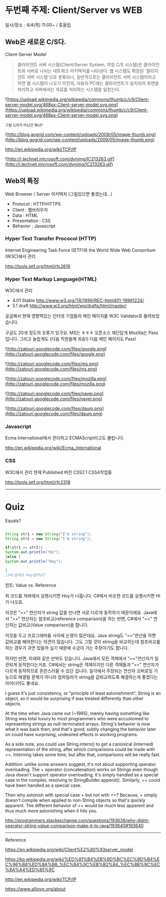 # 두번째 주제: Client/Server vs WEB

일시/장소 : 4/4(목) 11:00~ / 튜울립

## **Web은 새로운 C/S다.**

Client-Server Model

> 클라이언트 서버 시스템(Client/Server System, 약칭 C/S 시스템)은 클라이언트와 서버로 나뉘는 네트워크 아키텍처를 나타낸다. 웹 시스템도 확장된 '클라이언트 서버 시스템'으로 분류되나, 일반적으로는 클라이언트 서버 시스템이라고 하면 웹 시스템이 나오기 이전의, 사용자 PC에는 클라이언트가 설치되어 화면을 처리하고 서버에서는 자료를 처리하는 시스템을 일컫는다.

![https://upload.wikimedia.org/wikipedia/commons/thumb/c/c9/Client-server-model.svg/468px-Client-server-model.svg.png](https://upload.wikimedia.org/wikipedia/commons/thumb/c/c9/Client-server-model.svg/468px-Client-server-model.svg.png)

<sub>그럼 C/S가 아닌건 뭐냐?</sub>

![http://blog.gogrid.com/wp-content/uploads/2009/05/image-thumb.png](http://blog.gogrid.com/wp-content/uploads/2009/05/image-thumb.png)

http://en.wikipedia.org/wiki/TCP/IP

![http://i.technet.microsoft.com/dynimg/IC213263.gif](http://i.technet.microsoft.com/dynimg/IC213263.gif)


## Web의 특징

Web Browser / Server 아키텍처 (그림있으면 좋겠는데...)

  * Protocol : HTTP/HTTPS
  * Client : 웹브라우저
  * Data : HTML
  * Presentation : CSS
  * Behavior : Javascript

### Hyper Text Transfer Prococol (HTTP)

Internet Engineering Task Force (IETF)와 the World Wide Web Consortium (W3C)에서 관리

http://tools.ietf.org/html/rfc2616


### Hyper Text Markup Language(HTML)

W3C에서 관리

  * 4.01 Stable http://www.w3.org/TR/1999/REC-html401-19991224/
  * 5.1 draft http://www.w3.org/html/wg/drafts/html/master/

궁금해서 현재 영향력있는 인터넷 기업들의 메인 페이지를 W3C Validator로 돌려보았습니다.

구글도 20개 정도의 오류가 있구요. MS는 ㅎㅎㅎ
오픈소스 재단답게 Mozilla는 Pass 입니다.
그리고 놀랍게도 (다음 직원들께 죄송!) 다음 메인 페이지도 Pass!


![http://zatouri.googlecode.com/files/google.png](http://zatouri.googlecode.com/files/google.png)

![http://zatouri.googlecode.com/files/ms.png](http://zatouri.googlecode.com/files/ms.png)

![http://zatouri.googlecode.com/files/mozilla.png](http://zatouri.googlecode.com/files/mozilla.png)

![http://zatouri.googlecode.com/files/naver.png](http://zatouri.googlecode.com/files/naver.png)

![http://zatouri.googlecode.com/files/daum.png](http://zatouri.googlecode.com/files/daum.png)





### Javascript

Ecma International에서 관리하고 ECMAScript라고도 불립니다.

http://en.wikipedia.org/wiki/Ecma_International


### CSS

W3C에서 관리
현재 Published 버전 CSS2.1
CSS4작업중

http://tools.ietf.org/html/rfc2318


---


# Quiz

Equals?

```java

String str1 = new String("I'm string");
String str2 = new String("I'm string");

if(str1 == str2){
System.out.println("Hi");
}else {
System.out.println("Hoy");

}
//Hi일까요 Hoy일까요?
```

힌트: Value vs. Reference

위 코드를 자바에서 실행시키면 Hoy가 나옵니다.
C#에서 비슷한 코드를 실행시키면 Hi가 나오죠.

이것은 "==" 연산자가 string 값을 만나면 서로 다르게 동작하기 때문이에요.
Java에서 "==" 연산자는 참조비교(reference comparison)을 하는 반면,
C#에서 "==" 연산자는 값비교(Value comparison)을 합니다.

이것을 두고 프로그래머들 사이에 논쟁이 많은데요. Java string도 "=="연산을 하면 값비교를 해야한다는 의견이 많습니다. 그도 그럴 것이 string을 비교하는데 참조비교를 하는 경우가 과연 있을까 싶기 때문에 수긍이 가는 주장이기도 합니다.

하지만 반면, 아래와 같은 반박도 있습니다. Java에서 모든 객체에서 "=="연산자가 일관되게 동작한다는거죠. C#에서는 string은 객체이지만 다른 객체들과 "==" 연산자가 다르게 동작하므로 혼란스러울 수 있단 겁니다. 일각에서 주장되는 연산자 오버로딩 기능으로 해결될 문제가 아니라 컴파일러가 string을 값비교하도록 해결하는게 좋겠다는 아이디어도 좋네요.

I guess it's just consistency, or "principle of least astonishment". String is an object, so it would be surprising if was treated differently than other objects.

At the time when Java came out (~1995), merely having something like String was total luxury to most programmers who were accustomed to representing strings as null-terminated arrays. String's behavior is now what it was back then, and that's good; subtly changing the behavior later on could have surprising, undesired effects in working programs.

As a side note, you could use String.intern() to get a canonical (interned) representation of the string, after which comparisons could be made with ==. Interning takes some time, but after that, comparisons will be really fast.

Addition: unlike some answers suggest, it's not about supporting operator overloading. The + operator (concatenation) works on Strings even though Java doesn't support operator overloading; it's simply handled as a special case in the compiler, resolving to StringBuilder.append(). Similarly, == could have been handled as a special case.

Then why astonish with special case + but not with ==? Because, + simply doesn't compile when applied to non-String objects so that's quickly apparent. The different behavior of == would be much less apparent and thus much more astonishing when it hits you.

http://programmers.stackexchange.com/questions/193638/why-didnt-operator-string-value-comparison-make-it-to-java/193640#193640


---

Reference

https://en.wikipedia.org/wiki/Client%E2%80%93server_model

https://ko.wikipedia.org/wiki/%ED%81%B4%EB%9D%BC%EC%9D%B4%EC%96%B8%ED%8A%B8_%EC%84%9C%EB%B2%84_%EC%8B%9C%EC%8A%A4%ED%85%9C

http://en.wikipedia.org/wiki/TCP/IP

https://www.alljoyn.org/about
